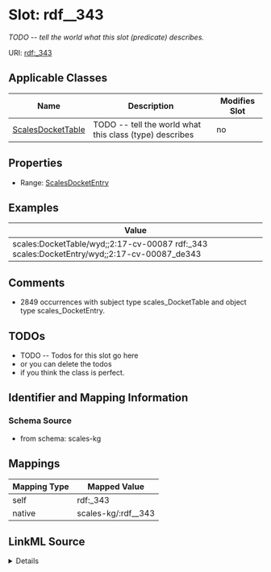 

# Slot: rdf__343


_TODO -- tell the world what this slot (predicate) describes._





URI: [rdf:_343](http://www.w3.org/1999/02/22-rdf-syntax-ns#_343)



<!-- no inheritance hierarchy -->





## Applicable Classes

| Name | Description | Modifies Slot |
| --- | --- | --- |
| [ScalesDocketTable](../classes/ScalesDocketTable.md) | TODO -- tell the world what this class (type) describes |  no  |







## Properties

* Range: [ScalesDocketEntry](../classes/ScalesDocketEntry.md)






## Examples

| Value |
| --- |
| scales:DocketTable/wyd;;2:17-cv-00087 rdf:_343 scales:DocketEntry/wyd;;2:17-cv-00087_de343 |

## Comments

* 2849 occurrences with subject type scales_DocketTable and object type scales_DocketEntry.

## TODOs

* TODO -- Todos for this slot go here
* or you can delete the todos
* if you think the class is perfect.

## Identifier and Mapping Information







### Schema Source


* from schema: scales-kg




## Mappings

| Mapping Type | Mapped Value |
| ---  | ---  |
| self | rdf:_343 |
| native | scales-kg/:rdf__343 |




## LinkML Source

<details>
```yaml
name: rdf__343
description: TODO -- tell the world what this slot (predicate) describes.
todos:
- TODO -- Todos for this slot go here
- or you can delete the todos
- if you think the class is perfect.
comments:
- 2849 occurrences with subject type scales_DocketTable and object type scales_DocketEntry.
examples:
- value: scales:DocketTable/wyd;;2:17-cv-00087 rdf:_343 scales:DocketEntry/wyd;;2:17-cv-00087_de343
from_schema: scales-kg
rank: 1000
slot_uri: rdf:_343
alias: rdf__343
domain_of:
- scales_DocketTable
range: scales_DocketEntry

```
</details>